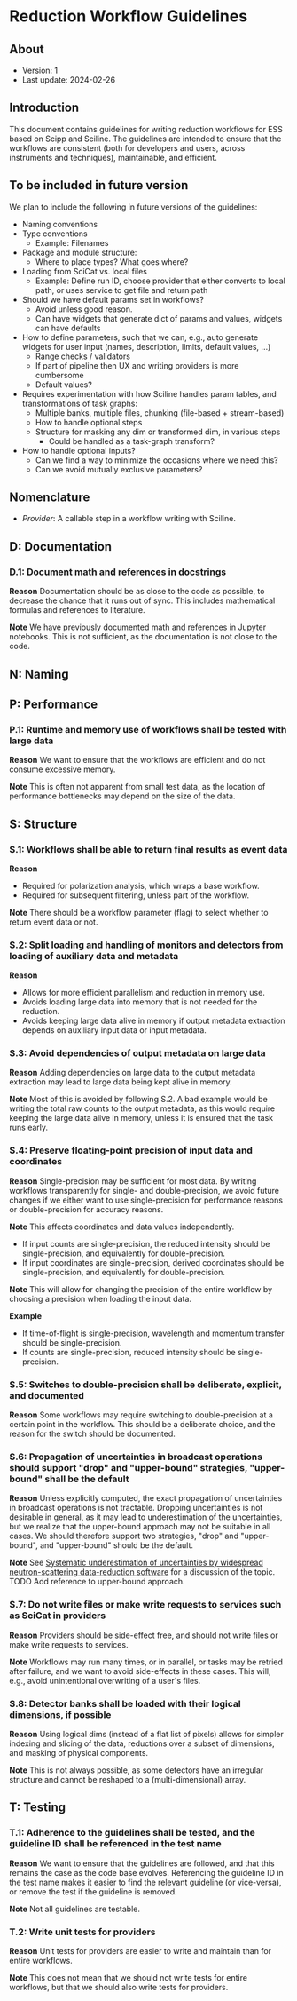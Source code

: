 # Reduction Workflow Guidelines

## About

- Version: 1
- Last update: 2024-02-26

## Introduction

This document contains guidelines for writing reduction workflows for ESS based on Scipp and Sciline.
The guidelines are intended to ensure that the workflows are consistent (both for developers and users, across instruments and techniques), maintainable, and efficient.

## To be included in future version

We plan to include the following in future versions of the guidelines:

- Naming conventions
- Type conventions
  - Example: Filenames
- Package and module structure:
  - Where to place types?
    What goes where?
- Loading from SciCat vs. local files
  - Example: Define run ID, choose provider that either converts to local path, or uses service to get file and return path
- Should we have default params set in workflows?
  - Avoid unless good reason.
  - Can have widgets that generate dict of params and values, widgets can have defaults
- How to define parameters, such that we can, e.g., auto generate widgets for user input (names, description, limits, default values, ...)
  - Range checks / validators
  - If part of pipeline then UX and writing providers is more cumbersome
  - Default values?
- Requires experimentation with how Sciline handles param tables, and transformations of task graphs:
  - Multiple banks, multiple files, chunking (file-based + stream-based)
  - How to handle optional steps
  - Structure for masking any dim or transformed dim, in various steps
    - Could be handled as a task-graph transform?
- How to handle optional inputs?
  - Can we find a way to minimize the occasions where we need this?
  - Can we avoid mutually exclusive parameters?


## Nomenclature

- *Provider*: A callable step in a workflow writing with Sciline.

## D: Documentation

### D.1: Document math and references in docstrings

**Reason**
Documentation should be as close to the code as possible, to decrease the chance that it runs out of sync.
This includes mathematical formulas and references to literature.

**Note**
We have previously documented math and references in Jupyter notebooks.
This is not sufficient, as the documentation is not close to the code.

## N: Naming

## P: Performance

### P.1: Runtime and memory use of workflows shall be tested with large data

**Reason**
We want to ensure that the workflows are efficient and do not consume excessive memory.

**Note**
This is often not apparent from small test data, as the location of performance bottlenecks may depend on the size of the data.

## S: Structure

### S.1: Workflows shall be able to return final results as event data

**Reason**
- Required for polarization analysis, which wraps a base workflow.
- Required for subsequent filtering, unless part of the workflow.

**Note**
There should be a workflow parameter (flag) to select whether to return event data or not.

### S.2: Split loading and handling of monitors and detectors from loading of auxiliary data and metadata

**Reason**
- Allows for more efficient parallelism and reduction in memory use.
- Avoids loading large data into memory that is not needed for the reduction.
- Avoids keeping large data alive in memory if output metadata extraction depends on auxiliary input data or input metadata.

### S.3: Avoid dependencies of output metadata on large data

**Reason**
Adding dependencies on large data to the output metadata extraction may lead to large data being kept alive in memory.

**Note**
Most of this is avoided by following S.2.
A bad example would be writing the total raw counts to the output metadata, as this would require keeping the large data alive in memory, unless it is ensured that the task runs early.

### S.4: Preserve floating-point precision of input data and coordinates

**Reason**
Single-precision may be sufficient for most data.
By writing workflows transparently for single- and double-precision, we avoid future changes if we either want to use single-precision for performance reasons or double-precision for accuracy reasons.

**Note**
This affects coordinates and data values independently.
- If input counts are single-precision, the reduced intensity should be single-precision, and equivalently for double-precision.
- If input coordinates are single-precision, derived coordinates should be single-precision, and equivalently for double-precision.

**Note**
This will allow for changing the precision of the entire workflow by choosing a precision when loading the input data.

**Example**
- If time-of-flight is single-precision, wavelength and momentum transfer should be single-precision.
- If counts are single-precision, reduced intensity should be single-precision.

### S.5: Switches to double-precision shall be deliberate, explicit, and documented

**Reason**
Some workflows may require switching to double-precision at a certain point in the workflow.
This should be a deliberate choice, and the reason for the switch should be documented.

### S.6: Propagation of uncertainties in broadcast operations should support "drop" and "upper-bound" strategies, "upper-bound" shall be the default

**Reason**
Unless explicitly computed, the exact propagation of uncertainties in broadcast operations is not tractable.
Dropping uncertainties is not desirable in general, as it may lead to underestimation of the uncertainties, but we realize that the upper-bound approach may not be suitable in all cases.
We should therefore support two strategies, "drop" and "upper-bound", and "upper-bound" should be the default.

**Note**
See [Systematic underestimation of uncertainties by widespread neutron-scattering data-reduction software](http://dx.doi.org/10.3233/JNR-220049) for a discussion of the topic.
TODO Add reference to upper-bound approach.

### S.7: Do not write files or make write requests to services such as SciCat in providers

**Reason**
Providers should be side-effect free, and should not write files or make write requests to services.

**Note**
Workflows may run many times, or in parallel, or tasks may be retried after failure, and we want to avoid side-effects in these cases.
This will, e.g., avoid unintentional overwriting of a user's files.

### S.8: Detector banks shall be loaded with their logical dimensions, if possible

**Reason**
Using logical dims (instead of a flat list of pixels) allows for simpler indexing and slicing of the data, reductions over a subset of dimensions, and masking of physical components.

**Note**
This is not always possible, as some detectors have an irregular structure and cannot be reshaped to a (multi-dimensional) array.

## T: Testing

### T.1: Adherence to the guidelines shall be tested, and the guideline ID shall be referenced in the test name

**Reason**
We want to ensure that the guidelines are followed, and that this remains the case as the code base evolves.
Referencing the guideline ID in the test name makes it easier to find the relevant guideline (or vice-versa), or remove the test if the guideline is removed.

**Note**
Not all guidelines are testable.

### T.2: Write unit tests for providers

**Reason** Unit tests for providers are easier to write and maintain than for entire workflows.

**Note** This does not mean that we should not write tests for entire workflows, but that we should also write tests for providers.